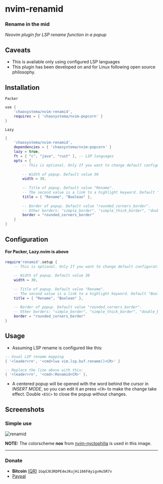 # nvim-renamid
### Rename in the mid 
*Neovim plugin for LSP rename function in a popup*

## Caveats
- This is available only using configured LSP languages
- This plugin has been developed on and for Linux following open source philosophy.

## Installation
`Packer`
```lua
use {
    'chaosystema/nvim-renamid',
    requires = { 'chaosystema/nvim-popcorn' }
}
```
`Lazy`
```lua
{ 
    'chaosystema/nvim-renamid',
    dependencies = { 'chaosystema/nvim-popcorn' }
    lazy = true,
    ft = { "c", "java", "rust" }, -- LSP languages
    opts = {
        -- This is optional. Only If you want to change default configurations
        
        -- Width of popup. Default value 30
        width = 30,
        
        -- Title of popup. Default value "Rename".
        -- The second value is a link to a highlight keyword. Default "Boolean" keyword hightlight link
        title = { "Rename", "Boolean" },
        
        -- Border of popup. Default value "rounded_corners_border".
        -- Other borders: "simple_border", "simple_thick_border", "double_border", "double_simple_border" 
        border = "rounded_corners_border"
    }
}
```

## Configuration
#### For Packer, Lazy.nvim is above
```lua
require'renamid'.setup { 
    -- This is optional. Only If you want to change default configurations
        
    -- Width of popup. Default value 30
    width = 30,
        
    -- Title of popup. Default value "Rename".
    -- The second value is a link to a highlight keyword. Default "Boolean" keyword hightlight link
    title = { "Rename", "Boolean" },
        
    -- Border of popup. Default value "rounded_corners_border".
    -- Other borders: "simple_border", "simple_thick_border", "double_border", "double_simple_border" 
    border = "rounded_corners_border"
}
```

## Usage
- Assuming LSP rename is configured like this:
```lua
-- Usual LSP rename mapping
{ '<leader>rn', '<cmd>lua vim.lsp.buf.rename()<CR>' }

-- Replace the line above with this:
{ '<leader>rn', '<cmd>:Renamid<CR>' },
```
- A centered popup will be opened with the word behind the cursor in *INSERT MODE*, so you can edit it an press `<CR>` to make the change take effect. Double `<ESC>` to close the popup without changes.

## Screenshots
### Simple use

<img src="https://github.com/chaosystema/img/blob/master/nvim-renamid/renamid.gif?raw=true" alt="renamid"/>

**NOTE:** The colorscheme **nox** from [nvim-nyctophilia](https://github.com/chaosystema/nvim-nyctophilia) is used in this image.

---

### Donate
- **Bitcoin** [(QR)](https://raw.githubusercontent.com/chaosystema/img/master/crypto/bitcoin.png)  `1GqdJ63RDPE4eJKujHi166FAyigvHu5R7v`
- [Paypal](https://www.paypal.com/donate/?hosted_button_id=FA7SGLSCT2H8G)
